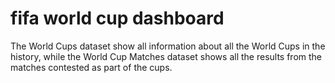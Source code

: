 # fifa world cup dashboard
 The World Cups dataset show all information about all the World Cups in the history, while the World Cup Matches dataset shows all the results from the matches contested as part of the cups.
